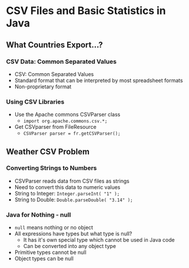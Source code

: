 # CSV Files and Basic Statistics in Java

## What Countries Export...?

### CSV Data: Common Separated Values
* CSV: Common Separated Values
* Standard format that can be interpreted by most spreadsheet formats
* Non-proprietary format

### Using CSV Libraries
* Use the Apache commons CSVParser class
  * `import org.apache.commons.csv.*;`
* Get CSVparser from FileResource
  * `CSVParser parser = fr.getCSVParser();`

## Weather CSV Problem

### Converting Strings to Numbers
* CSVParser reads data from CSV files as strings
* Need to convert this data to numeric values
* String to Integer: `Integer.parseInt( "1" );`
* String to Double: `Double.parseDouble( "3.14" );`

### Java for Nothing - null
* `null` means nothing or no object
* All expressions have types but what type is null?
  * It has it's own special type which cannot be used in Java code
  * Can be converted into any object type
* Primitive types cannot be null
* Object types can be null
